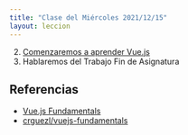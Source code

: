 ```yaml
---
title: "Clase del Miércoles 2021/12/15"
layout: leccion
---
```


2. [Comenzaremos a aprender Vue.js]({{site.baseurl}}/tema3-modelos-emergentes/practicas/vue-intro/)
3. Hablaremos del Trabajo Fin de Asignatura

 

## Referencias

* [Vue.js Fundamentals](https://vueschool.io/courses/vuejs-fundamentals)
* [crguezl/vuejs-fundamentals](https://github.com/crguezl/vuejs-fundamentals)